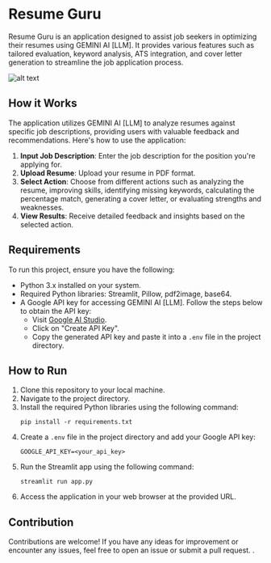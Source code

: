 # Resume Guru

Resume Guru is an application designed to assist job seekers in optimizing their resumes using GEMINI AI [LLM]. It provides various features such as tailored evaluation, keyword analysis, ATS integration, and cover letter generation to streamline the job application process.

![alt text](image.png)


## How it Works

The application utilizes GEMINI AI [LLM] to analyze resumes against specific job descriptions, providing users with valuable feedback and recommendations. Here's how to use the application:

1. **Input Job Description**: Enter the job description for the position you're applying for.
2. **Upload Resume**: Upload your resume in PDF format.
3. **Select Action**: Choose from different actions such as analyzing the resume, improving skills, identifying missing keywords, calculating the percentage match, generating a cover letter, or evaluating strengths and weaknesses.
4. **View Results**: Receive detailed feedback and insights based on the selected action.

## Requirements

To run this project, ensure you have the following:

- Python 3.x installed on your system.
- Required Python libraries: Streamlit, Pillow, pdf2image, base64.
- A Google API key for accessing GEMINI AI [LLM]. Follow the steps below to obtain the API key:
  - Visit [Google AI Studio](https://aistudio.google.com/app/apikey).
  - Click on "Create API Key".
  - Copy the generated API key and paste it into a `.env` file in the project directory.

## How to Run

1. Clone this repository to your local machine.
2. Navigate to the project directory.
3. Install the required Python libraries using the following command:
   ```
   pip install -r requirements.txt
   ```
4. Create a `.env` file in the project directory and add your Google API key:
   ```
   GOOGLE_API_KEY=<your_api_key>
   ```
5. Run the Streamlit app using the following command:
   ```
   streamlit run app.py
   ```
6. Access the application in your web browser at the provided URL.

## Contribution

Contributions are welcome! If you have any ideas for improvement or encounter any issues, feel free to open an issue or submit a pull request.
.
```
